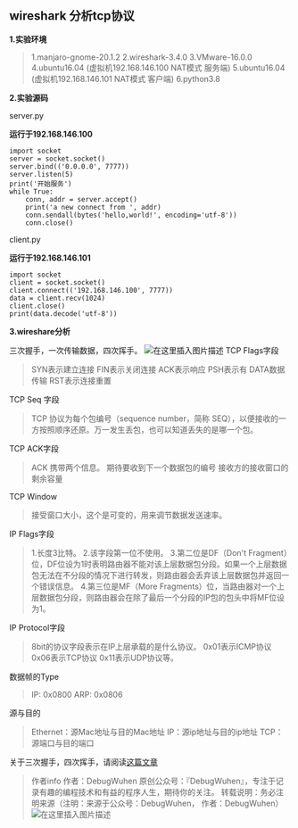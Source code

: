 ## wireshark 分析tcp协议
**1.实验环境**
>1.manjaro-gnome-20.1.2
>2.wireshark-3.4.0
>3.VMware-16.0.0
>4.ubuntu16.04 (虚拟机192.168.146.100 NAT模式 服务端)
>5.ubuntu16.04 (虚拟机192.168.146.101 NAT模式 客户端)
>6.python3.8


**2.实验源码**

server.py

**运行于192.168.146.100**
```
import socket
server = socket.socket()
server.bind(('0.0.0.0', 7777))
server.listen(5)
print('开始服务')
while True:
    conn, addr = server.accept()
    print('a new connect from ', addr)
    conn.sendall(bytes('hello,world!', encoding='utf-8'))
    conn.close()
```

client.py

**运行于192.168.146.101**
```
import socket
client = socket.socket()
client.connect(('192.168.146.100', 7777))
data = client.recv(1024)
client.close()
print(data.decode('utf-8'))
```

**3.wireshare分析**

三次握手，一次传输数据，四次挥手。
![在这里插入图片描述](https://img-blog.csdnimg.cn/20201122213632810.png?x-oss-process=image/watermark,type_ZmFuZ3poZW5naGVpdGk,shadow_10,text_aHR0cHM6Ly9ibG9nLmNzZG4ubmV0L3FxXzQzOTM4MDUy,size_16,color_FFFFFF,t_70#pic_center)
TCP Flags字段

>SYN表示建立连接
>FIN表示关闭连接
>ACK表示响应
>PSH表示有 DATA数据传输
>RST表示连接重置

TCP Seq 字段

>TCP 协议为每个包编号（sequence number，简称 SEQ），以便接收的一方按照顺序还原。万一发生丢包，也可以知道丢失的是哪一个包。

TCP ACK字段

>ACK 携带两个信息。
>期待要收到下一个数据包的编号
>接收方的接收窗口的剩余容量

TCP Window
>接受窗口大小，这个是可变的，用来调节数据发送速率。

IP Flags字段

>1.长度3比特。
>2.该字段第一位不使用。
>3.第二位是DF（Don't Fragment）位，DF位设为1时表明路由器不能对该上层数据包分段。如果一个上层数据包无法在不分段的情况下进行转发，则路由器会丢弃该上层数据包并返回一个错误信息。
>4.第三位是MF（More Fragments）位，当路由器对一个上层数据包分段，则路由器会在除了最后一个分段的IP包的包头中将MF位设为1。

IP Protocol字段

>8bit的协议字段表示在IP上层承载的是什么协议。
>0x01表示ICMP协议
>0x06表示TCP协议
>0x11表示UDP协议等。

数据帧的Type

>IP:  0x0800
>ARP: 0x0806

源与目的

>Ethernet：源Mac地址与目的Mac地址
>IP：源ip地址与目的ip地址
>TCP：源端口与目的端口
>
关于三次握手，四次挥手，请阅读[这篇文章](https://hit-alibaba.github.io/interview/basic/network/TCP.html)




>作者info
作者：DebugWuhen
原创公众号：『DebugWuhen』，专注于记录有趣的编程技术和有益的程序人生，期待你的关注。
转载说明：务必注明来源（注明：来源于公众号：DebugWuhen， 作者：DebugWuhen）
![在这里插入图片描述](https://img-blog.csdnimg.cn/20200706013520101.png?x-oss-process=image/watermark,type_ZmFuZ3poZW5naGVpdGk,shadow_10,text_aHR0cHM6Ly9ibG9nLmNzZG4ubmV0L3FxXzQzOTM4MDUy,size_16,color_FFFFFF,t_70)